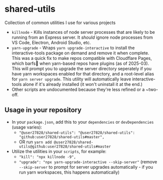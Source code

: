 # shared-utils

Collection of common utilities I use for various projects

 - `killnode` - Kills instances of node server processes that are likely to be running from an Express server.  It *should* ignore node processes from VS Code, Electron, Android Studio, etc.
 - `yarn-upgrade` - Wraps `yarn upgrade-interactive` to install the interactive-tools package on demand and remove it when complete.  This was a quick fix to make repos compatible with Cloudflare Pages, which barfs🤢 when yarn-based repos have plugins (as of 2025-03).  This will prompt you to upgrade the server directory seperately if you have yarn workspaces enabled for that directory, and a root-level alias for `yarn server upgrade`.
 This utility will automatically leave interactive-tools alone if it's already installed (it won't uninstall it at the end.)
 - Other scripts are undocumented because they're less refined or a ~two-off.
  
## Usage in your repository

- In your `package.json`, add this to your `dependencies` or `devDependencies` (usage varies):
  - `"@user27828/shared-utils": "@user27828/shared-utils": "github:user27828/shared-utils#master",` 
  - OR run `yarn add @user27828/shared-utils@github:user27828/shared-utils#master`
- Utilize the utilities in your `scripts`, for example:
  - `"kill": "npx killnode -9",`
  - `"upgrade": "npx yarn-upgrade-interactive --skip-server"` (remove `--skip-server` to prompt for server upgrades automatically - if you run yarn workspaces, this happens automatically)